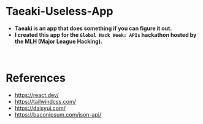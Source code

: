 # Taeaki-Useless-App

- **Taeaki is an app that does something if you can figure it out.**
- **I created this app for the `Global Hack Week: APIs` hackathon hosted by the MLH (Major League Hacking).** 

<br/>

# References

- https://react.dev/
- https://tailwindcss.com/
- https://daisyui.com/
- https://baconipsum.com/json-api/